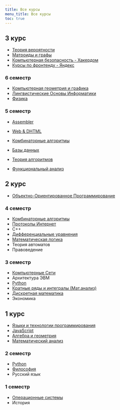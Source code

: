 ```yaml
---
title: Все курсы
menu_title: Все курсы
toc: true
---
```


## 3 курс

* [Теория вероятности](3/terver)
* [Матроиды и графы](3/graphs)
* [Компьютерная безопасность - Хакердом](https://vk.com/hackerdom)
* [Курсы по фронтенду - Яндекс](https://hruborg.herokuapp.com/)

### 6 семестр

* [Компьютерная геометрия и графика](3/cgg)
* [Лингвистические Основы Информатики](3/loi)
* [Физика](3/physics)

### 5 семестр

* [Assembler](3/assembler)

* [Web & DHTML](3/web)
* [Комбинаторные алгоритмы](2/combalg)

* [Базы данных](3/database)
* [Теория алгоритмов](3/algoritm)
* [Функциональный анализ](3/funcan)

## 2 курс

* [Объектно-Ориентированное Программирование](https://ulearn.me)

### 4 семестр

* [Комбинаторные алгоритмы](2/combalg)
* [Протоколы Интернет](2/inet)
* С++
* [Дифференциальные уравнения](2/diffur)
* [Математическая логика](2/logic)
* Теория автоматов
* Правоведение

### 3 семестр

* [Компьютерные Сети](https://www.asozykin.ru/courses/networks)
* Архитектура ЭВМ
* [Python](https://www.youtube.com/channel/UClQJvX1TXm0rXoxFtTczNog/playlists)
* [Кратные ряды и интегралы (Мат.анализ)](1/matan)
* [Дискретная математика](2/diskret)
* Экономика

## 1 курс

* [Языки и технологии программирования](http://ulearn.me)
* [JavaScript](1/js)
* [Алгебра и геометрия](1/algem)
* [Математический анализ](1/matan)

### 2 семестр

* [Python](https://www.youtube.com/channel/UClQJvX1TXm0rXoxFtTczNog/playlists)
* [Философия](1/philosophy)
* Русский язык

### 1 семестр

* [Операционные системы](1/os)
* История
